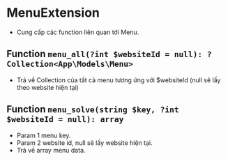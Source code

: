 # MenuExtension
- Cung cấp các function liên quan tới Menu.

## Function `menu_all(?int $websiteId = null): ?Collection<App\Models\Menu>`
- Trả về Collection của tất cả menu tương ứng với $websiteId (null sẽ lấy theo website hiện tại)

## Function `menu_solve(string $key, ?int $websiteId = null): array`
- Param 1 menu key.
- Param 2 website id, null sẽ lấy website hiện tại.
- Trả về array menu data.
